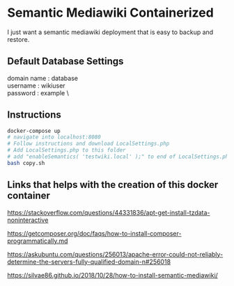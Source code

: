# Semantic Mediawiki Containerized

I just want a semantic mediawiki deployment that is easy to backup and restore.

## Default Database Settings

domain name : database \
username    : wikiuser \
password    : example  \

## Instructions

``` bash
docker-compose up
# navigate into localhost:8080
# Follow instructions and download LocalSettings.php
# Add LocalSettings.php to this folder
# add "enableSemantics( 'testwiki.local' );" to end of LocalSettings.php
bash copy.sh
```

## Links that helps with the creation of this docker container

<https://stackoverflow.com/questions/44331836/apt-get-install-tzdata-noninteractive>

<https://getcomposer.org/doc/faqs/how-to-install-composer-programmatically.md>

<https://askubuntu.com/questions/256013/apache-error-could-not-reliably-determine-the-servers-fully-qualified-domain-n#256018>

<https://silvae86.github.io/2018/10/28/how-to-install-semantic-mediawiki/>